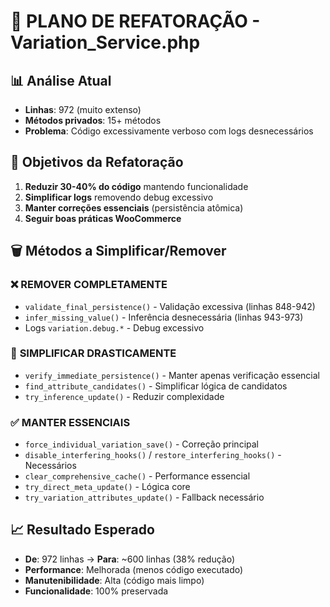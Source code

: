 # 🔧 PLANO DE REFATORAÇÃO - Variation_Service.php

## 📊 Análise Atual
- **Linhas**: 972 (muito extenso)
- **Métodos privados**: 15+ métodos
- **Problema**: Código excessivamente verboso com logs desnecessários

## 🎯 Objetivos da Refatoração
1. **Reduzir 30-40% do código** mantendo funcionalidade
2. **Simplificar logs** removendo debug excessivo
3. **Manter correções essenciais** (persistência atômica)
4. **Seguir boas práticas WooCommerce**

## 🗑️ Métodos a Simplificar/Remover

### ❌ **REMOVER COMPLETAMENTE**
- `validate_final_persistence()` - Validação excessiva (linhas 848-942)
- `infer_missing_value()` - Inferência desnecessária (linhas 943-973)
- Logs `variation.debug.*` - Debug excessivo

### 🔄 **SIMPLIFICAR DRASTICAMENTE**
- `verify_immediate_persistence()` - Manter apenas verificação essencial
- `find_attribute_candidates()` - Simplificar lógica de candidatos
- `try_inference_update()` - Reduzir complexidade

### ✅ **MANTER ESSENCIAIS**
- `force_individual_variation_save()` - Correção principal
- `disable_interfering_hooks()` / `restore_interfering_hooks()` - Necessários
- `clear_comprehensive_cache()` - Performance essencial
- `try_direct_meta_update()` - Lógica core
- `try_variation_attributes_update()` - Fallback necessário

## 📈 Resultado Esperado
- **De**: 972 linhas → **Para**: ~600 linhas (38% redução)
- **Performance**: Melhorada (menos código executado)
- **Manutenibilidade**: Alta (código mais limpo)
- **Funcionalidade**: 100% preservada